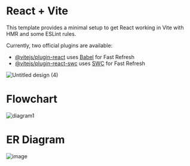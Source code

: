 # React + Vite

This template provides a minimal setup to get React working in Vite with HMR and some ESLint rules.

Currently, two official plugins are available:

- [@vitejs/plugin-react](https://github.com/vitejs/vite-plugin-react/blob/main/packages/plugin-react/README.md) uses [Babel](https://babeljs.io/) for Fast Refresh
- [@vitejs/plugin-react-swc](https://github.com/vitejs/vite-plugin-react-swc) uses [SWC](https://swc.rs/) for Fast Refresh

![Untitled design (4)](https://github.com/user-attachments/assets/9ebea62e-9304-4fb4-8d5c-76a1cd9f54ae)
# Flowchart
![diagram1](https://github.com/user-attachments/assets/e2c594b4-1574-44f6-981a-1f695f601760)
# ER Diagram
![image](https://github.com/user-attachments/assets/17b0792a-b432-4b8c-b087-00535b8449b6)
 

